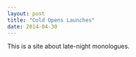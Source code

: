 ```yaml
---
layout: post
title: "Cold Opens Launches"
date: 2014-04-30
---
```


This is a site about late-night monologues.
